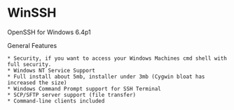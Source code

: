 WinSSH
======

OpenSSH for Windows 6.4p1 

General Features

    * Security, if you want to access your Windows Machines cmd shell with full security.
    * Windows NT Service Support
    * Full install about 5mb, installer under 3mb (Cygwin bloat has increased the size)
    * Windows Command Prompt support for SSH Terminal
    * SCP/SFTP server support (file transfer)
    * Command-line clients included
